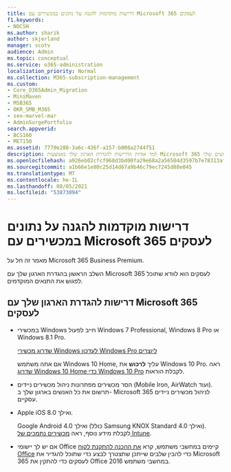 ```yaml
---
title: דרישות מוקדמות להגנה על נתונים במכשירים עם Microsoft 365 לעסקים
f1.keywords:
- NOCSH
ms.author: sharik
author: skjerland
manager: scotv
audience: Admin
ms.topic: conceptual
ms.service: o365-administration
localization_priority: Normal
ms.collection: M365-subscription-management
ms.custom:
- Core_O365Admin_Migration
- MiniMaven
- MSB365
- OKR_SMB_M365
- seo-marvel-mar
- AdminSurgePortfolio
search.appverid:
- BCS160
- MET150
ms.assetid: 7770e280-3a6c-436f-a157-b008a2744f51
description: למד אודות הדרישות להגדרת הארגון שלך באמצעות Microsoft 365 לעסקים והגנה על נתוני עבודה במכשירים של המשתמשים שלך.
ms.openlocfilehash: a926eb02cfcf968d3bd00fa29e68a2a56504d3597b7e78313af99af582a20b58
ms.sourcegitcommit: a1b66e1e80c25d14d67a9b46c79ec7245d88e045
ms.translationtype: MT
ms.contentlocale: he-IL
ms.lasthandoff: 08/05/2021
ms.locfileid: "53873094"
---
```

# <a name="prerequisites-for-protecting-data-on-devices-with-microsoft-365-for-business"></a>דרישות מוקדמות להגנה על נתונים במכשירים עם Microsoft 365 לעסקים

מאמר זה חל על Microsoft 365 Business Premium.

השלב הראשון בהגדרת הארגון שלך עם Microsoft 365 לעסקים הוא לוודא שתוכל לפגוש את התנאים המוקדמים.
  
## <a name="requirements-for-setting-up-your-organization-with-microsoft-365-for-business"></a>דרישות להגדרת הארגון שלך עם Microsoft 365 לעסקים

- במכשירי Windows חייב לפעול Windows 7 Professional,‏ Windows 8 Pro או Windows 8.1 Pro.
    
    [שדרוג מכשירי Windows לעדכון Windows Pro ליוצרים](upgrade-to-windows-pro-creators-update.md)
    
    אם אתה משתמש Windows 10 Home, עליך **לרכוש** את Windows 10 Pro. ראה [שדרוג Windows 10 Home כדי Windows 10 Pro](../business-video/upgrade.md) לקבלת הוראות. 
    
- הסר מכשירים מפתרונות ניהול מכשירים ניידים (Mobile Iron, AirWatch ועוד). תרשום את כל האנשים בארגון שלך ב- Microsoft 365 לניהול מכשירים ניידים עסקיים.
    
- Apple iOS 8.0 ואילך.
    
    Google Android 4.0 ואילך (כולל Samsung KNOX Standard 4.0 ואילך). לקבלת מידע נוסף, ראה [מכשירים נתמכים של Intune](/mem/intune/fundamentals/supported-devices-browsers).
    
- אם יש לך יישומי Office קיימים במחשבי משתמש, קרא [את ההכנה להתקנת לקוח Office](prepare-for-office-client-deployment.md) כדי להבין שלבים שייתכן שתצטרך לבצע כדי שתוכל להגדיר את Microsoft 365 לעסקים כדי להתקין את Office 2016 במחשבי משתמש.